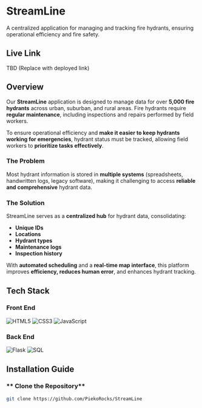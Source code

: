 # StreamLine
A centralized application for managing and tracking fire hydrants, ensuring operational efficiency and fire safety.

## Live Link
TBD (Replace with deployed link)

## Overview
Our **StreamLine** application is designed to manage data for over **5,000 fire hydrants** across urban, suburban, and rural areas. Fire hydrants require **regular maintenance**, including inspections and repairs performed by field workers. 

To ensure operational efficiency and **make it easier to keep hydrants working for emergencies**, hydrant status must be tracked, allowing field workers to **prioritize tasks effectively**.

### **The Problem**
Most hydrant information is stored in **multiple systems** (spreadsheets, handwritten logs, legacy software), making it challenging to access **reliable and comprehensive** hydrant data.

### **The Solution**
StreamLine serves as a **centralized hub** for hydrant data, consolidating:
- **Unique IDs**
- **Locations**
- **Hydrant types**
- **Maintenance logs**
- **Inspection history**

With **automated scheduling** and a **real-time map interface**, this platform improves **efficiency, reduces human error**, and enhances hydrant tracking.

## Tech Stack

### **Front End**
![HTML5](https://img.shields.io/badge/HTML5-%23E34F26.svg?style=for-the-badge&logo=html5&logoColor=white)
![CSS3](https://img.shields.io/badge/CSS3-%231572B6.svg?style=for-the-badge&logo=css3&logoColor=white)
![JavaScript](https://img.shields.io/badge/JavaScript-%23F7DF1E.svg?style=for-the-badge&logo=javascript&logoColor=black)

### **Back End**
![Flask](https://img.shields.io/badge/Flask-%23000.svg?style=for-the-badge&logo=flask&logoColor=white)
![SQL](https://img.shields.io/badge/SQL-%23007396.svg?style=for-the-badge&logo=sqlite&logoColor=white)

## **Installation Guide**
### ** Clone the Repository**
```bash
git clone https://github.com/PiekoRocks/StreamLine
